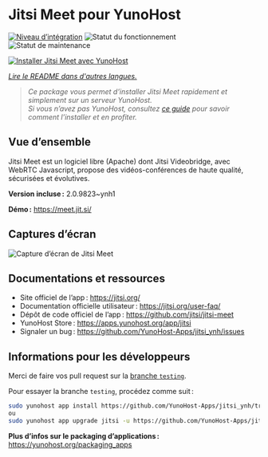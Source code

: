 <!--
Nota bene : ce README est automatiquement généré par <https://github.com/YunoHost/apps/tree/master/tools/readme_generator>
Il NE doit PAS être modifié à la main.
-->

# Jitsi Meet pour YunoHost

[![Niveau d’intégration](https://apps.yunohost.org/badge/integration/jitsi)](https://ci-apps.yunohost.org/ci/apps/jitsi/)
![Statut du fonctionnement](https://apps.yunohost.org/badge/state/jitsi)
![Statut de maintenance](https://apps.yunohost.org/badge/maintained/jitsi)

[![Installer Jitsi Meet avec YunoHost](https://install-app.yunohost.org/install-with-yunohost.svg)](https://install-app.yunohost.org/?app=jitsi)

*[Lire le README dans d'autres langues.](./ALL_README.md)*

> *Ce package vous permet d’installer Jitsi Meet rapidement et simplement sur un serveur YunoHost.*  
> *Si vous n’avez pas YunoHost, consultez [ce guide](https://yunohost.org/install) pour savoir comment l’installer et en profiter.*

## Vue d’ensemble

Jitsi Meet est un logiciel libre (Apache) dont Jitsi Videobridge, avec WebRTC Javascript, propose des vidéos-conférences de haute qualité, sécurisées et évolutives.


**Version incluse :** 2.0.9823~ynh1

**Démo :** <https://meet.jit.si/>

## Captures d’écran

![Capture d’écran de Jitsi Meet](./doc/screenshots/screenshot.png)

## Documentations et ressources

- Site officiel de l’app : <https://jitsi.org/>
- Documentation officielle utilisateur : <https://jitsi.org/user-faq/>
- Dépôt de code officiel de l’app : <https://github.com/jitsi/jitsi-meet>
- YunoHost Store : <https://apps.yunohost.org/app/jitsi>
- Signaler un bug : <https://github.com/YunoHost-Apps/jitsi_ynh/issues>

## Informations pour les développeurs

Merci de faire vos pull request sur la [branche `testing`](https://github.com/YunoHost-Apps/jitsi_ynh/tree/testing).

Pour essayer la branche `testing`, procédez comme suit :

```bash
sudo yunohost app install https://github.com/YunoHost-Apps/jitsi_ynh/tree/testing --debug
ou
sudo yunohost app upgrade jitsi -u https://github.com/YunoHost-Apps/jitsi_ynh/tree/testing --debug
```

**Plus d’infos sur le packaging d’applications :** <https://yunohost.org/packaging_apps>
